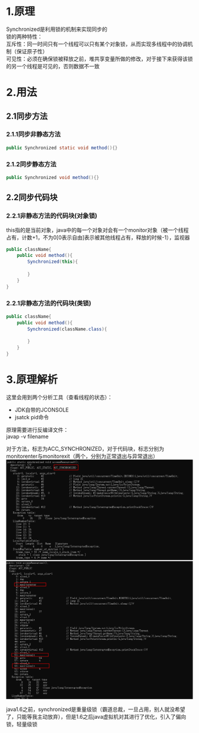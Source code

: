 1.原理
=  
Synchronized是利用锁的机制来实现同步的  
锁的两种特性：  
互斥性：同一时间只有一个线程可以只有某个对象锁，从而实现多线程中的协调机制（保证原子性）  
可见性：必须在确保锁被释放之前，堆共享变量所做的修改，对于接下来获得该锁的另一个线程是可见的，否则数据不一致  

2.用法  
=  
2.1同步方法　　
-  
### 2.1.1同步非静态方法  
```java
public Synchronized static void method(){}
```
### 2.1.2同步静态方法
```java
public Synchronized void method(){}
```
2.2同步代码块  
-  
### 2.2.1非静态方法的代码块(对象锁)   
this指的是当前对象，java中的每一个对象对会有一个monitor对象（被一个线程占有，计数+1，不为0\[0表示自由\]表示被其他线程占有，释放的时候-1），监视器  
```java
public className{
    public void method(){
        Synchronized(this){

        }
    }
}
```
### 2.2.1非静态方法的代码块(类锁)  
```java
public className{
    public void method(){
        Synchronized(className.class){

        }
    }
}
```  


3.原理解析  
=  
这里会用到两个分析工具（查看线程的状态）：  
* JDK自带的JCONSOLE  
* jsatck pid命令  

原理需要进行反编译文件：  
javap -v filename  

对于方法，标志为ACC_SYNCHRONIZED，对于代码块，标志分别为monitorenter与monitorexit（两个，分别为正常退出与异常退出）
![方法上的标志](../../image/java并发/synchronized方法上的标识.png)
![代码块上的标志](../../image/java并发/synchronized代码块上的标识.png)  

java1.6之前，synchronized是重量级锁（霸道总裁，一旦占用，别人就没希望了，只能等我主动放弃），但是1.6之后java虚拟机对其进行了优化，引入了偏向锁，轻量级锁